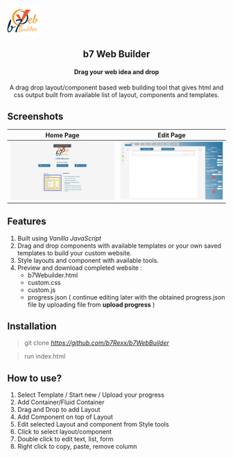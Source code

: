 <img align="center" width="70" height="70" src="/assets/img/b7-logo.png" alt="Logo">
<h2 align="center">b7 Web Builder</h2>
<h4 align="center">Drag your web idea and drop</h4>
<p align="center">
  A drag drop layout/component based web building tool that gives html and css output built from available list of layout, components and templates.
</p>
 
## Screenshots
Home Page             |  Edit Page
:-------------------------:|:-------------------------:
![HomePage](/assets/img/screenshot-1.jpg)  |  ![EditPage](/assets/img/screenshot-2.jpg)

## Features
 1. Built using *Vanilla JavaScript* 
 2. Drag and drop components with available templates or your own saved templates to build your custom website.
 3. Style layouts and component with available tools.
 4. Preview and download completed website :
      * b7Webuilder.html 
      * custom.css 
      * custom.js
      * progress.json ( continue editing later with the obtained progress.json file by uploading file from **upload progress** )

## Installation

> git clone *https://github.com/b7Rexx/b7WebBuilder*

> run index.html 

## How to use?
1. Select Template / Start new / Upload your progress
2. Add Container/Fluid Container
3. Drag and Drop to add Layout
4. Add Component on top of Layout
5. Edit selected Layout and component from Style tools
6. Click to select layout/component
7. Double click to edit text, list, form 
8. Right click to copy, paste, remove column
